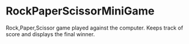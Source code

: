 # RockPaperScissorMiniGame
Rock,Paper,Scissor game played against the computer. Keeps track of score and displays the final winner.
